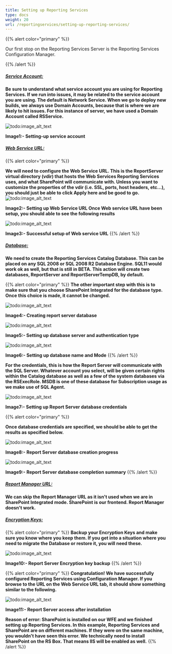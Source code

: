 ```yaml
---
title: Setting up Reporting Services
type: docs
weight: 20
url: /reportingservices/setting-up-reporting-services/
---
```


{{% alert color="primary" %}}

Our first stop on the Reporting Services Server is the Reporting Services Configuration Manager.

{{% /alert %}} 

##### <ins>**Service Account:**

**Be sure to understand what service account you are using for Reporting Services. If we run into issues, it may be related to the service account you are using. The default is Network Service. When we go to deploy new builds, we always use Domain Accounts, because that is where we are likely to hit issues. For this instance of server, we have used a Domain Account called RSService.**

![todo:image_alt_text](setting-up-reporting-services_1.png) 

**Image1:- Setting-up service account**

##### <ins>**Web Service URL:**
{{% alert color="primary" %}} 

**We will need to configure the Web Service URL. This is the ReportServer virtual directory (vdir) that hosts the Web Services Reporting Services uses, and what SharePoint will communicate with. Unless you want to customize the properties of the vdir (i.e. SSL, ports, host headers, etc…), you should just be able to click Apply here and be good to go.**
![todo:image_alt_text](setting-up-reporting-services_2.png) 

**Image2:- Setting up Web Service URL Once Web service URL have been setup, you should able to see the following results**

![todo:image_alt_text](setting-up-reporting-services_3.png) 

**Image3:- Successful setup of Web service URL**
{{% /alert %}}

##### <ins>**Database:**

**We need to create the Reporting Services Catalog Database. This can be placed on any SQL 2008 or SQL 2008 R2 Database Engine. SQL11 would work ok as well, but that is still in BETA. This action will create two databases, ReportServer and ReportServerTempDB, by default.**

{{% alert color="primary" %}} 
**The other important step with this is to make sure that you choose SharePoint Integrated for the database type. Once this choice is made, it cannot be changed.**

![todo:image_alt_text](setting-up-reporting-services_4.png) 

**Image4:- Creating report server database**

![todo:image_alt_text](setting-up-reporting-services_5.png) 

**Image5:- Setting up database server and authentication type** 

![todo:image_alt_text](setting-up-reporting-services_6.png) 

**Image6:- Setting up database name and Mode**
{{% /alert %}}

**For the credentials, this is how the Report Server will communicate with the SQL Server. Whatever account you select, will be given certain rights within the Catalog database as well as a few of the system databases via the RSExecRole. MSDB is one of these database for Subscription usage as we make use of SQL Agent.** 

![todo:image_alt_text](setting-up-reporting-services_7.png) 

**Image7:- Setting up Report Server database credentials**

{{% alert color="primary" %}} 

**Once database credentials are specified, we should be able to get the results as specified below.**

![todo:image_alt_text](setting-up-reporting-services_8.png) 

**Image8:- Report Server database creation progress** 

![todo:image_alt_text](setting-up-reporting-services_9.png) 

**Image9:- Report Server database completion summary**
{{% /alert %}}

##### <ins>**Report Manager URL:**

**We can skip the Report Manager URL as it isn't used when we are in SharePoint Integrated mode. SharePoint is our frontend. Report Manager doesn't work.**

##### <ins>**Encryption Keys:**
{{% alert color="primary" %}} 
**Backup your Encryption Keys and make sure you know where you keep them. If you get into a situation where you need to migrate the Database or restore it, you will need these.** 

![todo:image_alt_text](setting-up-reporting-services_10.png) 

**Image10:- Report Server Encryption key backup**
{{% /alert %}}

{{% alert color="primary" %}} 
**Congratulation! We have successfully configured Reporting Services using Configuration Manager. If you browse to the URL on the Web Service URL tab, it should show something similar to the following.** 

![todo:image_alt_text](setting-up-reporting-services_11.png) 

**Image11:- Report Server access after installation**

**Reason of error: SharePoint is installed on our WFE and we finished setting up Reporting Services. In this example, Reporting Services and SharePoint are on different machines. If they were on the same machine, you wouldn't have seen this error. We technically need to install SharePoint on the RS Box. That means IIS will be enabled as well.**
{{% /alert %}}

